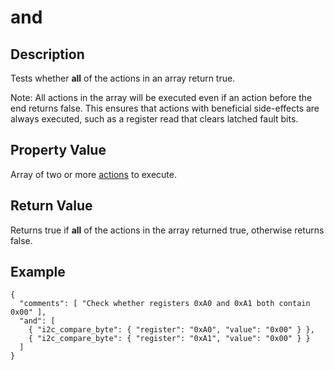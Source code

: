 # and

## Description
Tests whether **all** of the actions in an array return true.

Note: All actions in the array will be executed even if an action before the
end returns false.  This ensures that actions with beneficial side-effects are
always executed, such as a register read that clears latched fault bits. 

## Property Value
Array of two or more [actions](action.md) to execute.

## Return Value
Returns true if **all** of the actions in the array returned true, otherwise
returns false.

## Example
```
{
  "comments": [ "Check whether registers 0xA0 and 0xA1 both contain 0x00" ],
  "and": [
    { "i2c_compare_byte": { "register": "0xA0", "value": "0x00" } },
    { "i2c_compare_byte": { "register": "0xA1", "value": "0x00" } }
  ]
}
```
